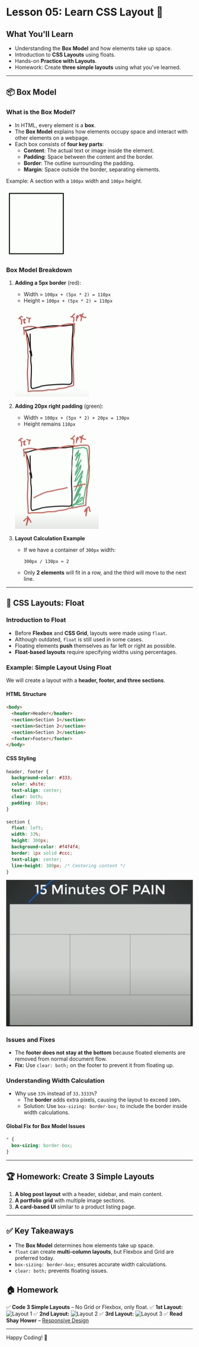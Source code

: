 # Lesson 05: Learn CSS Layout 🚀

## **What You'll Learn**
- Understanding the **Box Model** and how elements take up space.
- Introduction to **CSS Layouts** using floats.
- Hands-on **Practice with Layouts**.
- Homework: Create **three simple layouts** using what you've learned.

---

## 📦 **Box Model**

### What is the Box Model?
- In HTML, every element is a **box**.
- The **Box Model** explains how elements occupy space and interact with other elements on a webpage.
- Each box consists of **four key parts**:
  - **Content**: The actual text or image inside the element.
  - **Padding**: Space between the content and the border.
  - **Border**: The outline surrounding the padding.
  - **Margin**: Space outside the border, separating elements.

Example: A section with a `100px` width and `100px` height.

![Box Model](images/box-model.png)

### Box Model Breakdown
1. **Adding a 5px border** (red):
   - Width = `100px + (5px * 2) = 110px`
   - Height = `100px + (5px * 2) = 110px`

   ![Box Model](images/box-model-2.png)

2. **Adding 20px right padding** (green):
   - Width = `100px + (5px * 2) + 20px = 130px`
   - Height remains `110px`

   ![Box Model](images/box-model-3.png)

3. **Layout Calculation Example**
   - If we have a container of `300px` width:
     ```
     300px / 130px ≈ 2
     ```
   - Only **2 elements** will fit in a row, and the third will move to the next line.

---

## 🎨 **CSS Layouts: Float**

### Introduction to Float
- Before **Flexbox** and **CSS Grid**, layouts were made using `float`.
- Although outdated, `float` is still used in some cases.
- Floating elements **push** themselves as far left or right as possible.
- **Float-based layouts** require specifying widths using percentages.

### Example: Simple Layout Using Float
We will create a layout with a **header, footer, and three sections**.

#### **HTML Structure**
```html
<body>
  <header>Header</header>
  <section>Section 1</section>
  <section>Section 2</section>
  <section>Section 3</section>
  <footer>Footer</footer>
</body>
```

#### **CSS Styling**
```css
header, footer {
  background-color: #333;
  color: white;
  text-align: center;
  clear: both;
  padding: 10px;
}

section {
  float: left;
  width: 33%;
  height: 300px;
  background-color: #f4f4f4;
  border: 1px solid #ccc;
  text-align: center;
  line-height: 300px; /* Centering content */
}
```

![Simple Layout](images/box-model-4.png)

### Issues and Fixes
- The **footer does not stay at the bottom** because floated elements are removed from normal document flow.
- **Fix:** Use `clear: both;` on the footer to prevent it from floating up.

### Understanding Width Calculation
- Why use `33%` instead of `33.3333%`?
  - The **border** adds extra pixels, causing the layout to exceed `100%`.
  - Solution: Use `box-sizing: border-box;` to include the border inside width calculations.

#### **Global Fix for Box Model Issues**
```css
* {
  box-sizing: border-box;
}
```

---

## 🏆 **Homework: Create 3 Simple Layouts**
1. **A blog post layout** with a header, sidebar, and main content.
2. **A portfolio grid** with multiple image sections.
3. **A card-based UI** similar to a product listing page.

---

## ✅ **Key Takeaways**
- The **Box Model** determines how elements take up space.
- `float` can create **multi-column layouts**, but Flexbox and Grid are preferred today.
- `box-sizing: border-box;` ensures accurate width calculations.
- `clear: both;` prevents floating issues.

## 🏠 **Homework**
✅ **Code 3 Simple Layouts** – No Grid or Flexbox, only float.
✅ **1st Layout:** ![Layout 1](https://communitytaught.org/img/resources/layout1.png)
✅ **2nd Layout:** ![Layout 2](https://communitytaught.org/img/resources/layout2.png)
✅ **3rd Layout:** ![Layout 3](https://communitytaught.org/img/resources/layout3.png)
✅ **Read Shay Hower** – [Responsive Design](https://learn.shayhowe.com/advanced-html-css/responsive-web-design/)  

---

Happy Coding! 🚀
